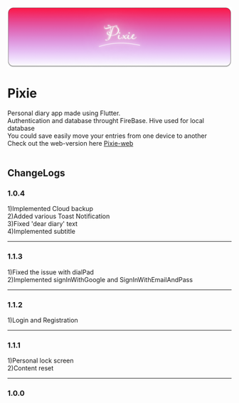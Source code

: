![Screenshot](assets/pixieWide.png)

# Pixie

Personal diary app made using Flutter. <br>
Authentication and database throught FireBase. Hive used for local database <br>
You could save easily move your entries from one device to another <br>
Check out the web-version here [Pixie-web](https://github.com/FrostyCake47/pixie-web/)
<br><br>

## ChangeLogs<br>

### 1.0.4<br>
1)Implemented Cloud backup <br>
2)Added various Toast Notification<br>
3)Fixed 'dear diary' text<br>
4)Implemented subtitle<br>

---------------------
### 1.1.3<br>
1)Fixed the issue with dialPad<br>
2)Implemented signInWithGoogle and SignInWithEmailAndPass<br>

--------------------
### 1.1.2<br>
1)Login and Registration<br>

--------------------
### 1.1.1<br>
1)Personal lock screen<br>
2)Content reset<br>

--------------------
### 1.0.0<br>
